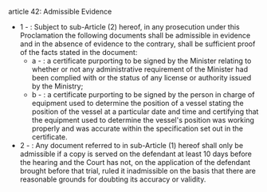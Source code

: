 article 42: Admissible Evidence

<ul>
			<li>1 - : Subject to sub-Article (2) hereof, in any prosecution under this Proclamation the following documents shall be admissible in evidence and in the absence of evidence to the contrary, shall be sufficient proof of the facts stated in the document:<ul>
						<li>a - : a certificate purporting to be signed by the Minister relating to whether or not any administrative requirement of the Minister had been complied with or the status of any license or authority issued by the Ministry;<ul>
						</ul></li>						<li>b - : a certificate purporting to be signed by the person in charge of equipment used to determine the position of a vessel stating the position of the vessel at a particular date and time and certifying that the equipment used to determine the vessel&#39;s position was working properly and was accurate within the specification set out in the certificate.<ul>
						</ul></li>			</ul></li>			<li>2 - : Any document referred to in sub-Article (1) hereof shall only be admissible if a copy is served on the defendant at least 10 days before the hearing and the Court has not, on the application of the defendant brought before that trial, ruled it inadmissible on the basis that there are reasonable grounds for doubting its accuracy or validity.<ul>
			</ul></li></ul>